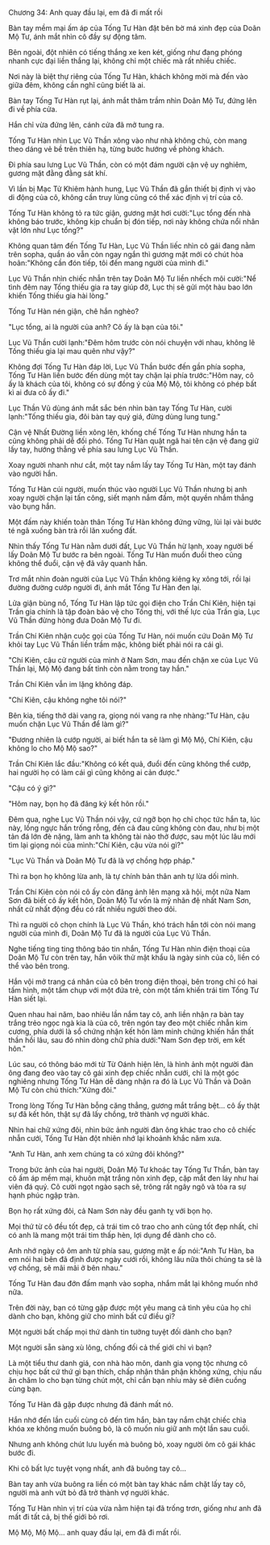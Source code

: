 




Chương 34: Anh quay đầu lại, em đã đi mất rồi


Bàn tay mềm mại ấm áp của Tống Tư Hàn đặt bên bờ má xinh đẹp của Doãn Mộ Tư, ánh mắt nhìn cô đầy sự động tâm.

Bên ngoài, đột nhiên có tiếng thắng xe ken két, giống như đang phóng nhanh cực đại liền thắng lại, không chỉ một chiếc mà rất nhiều chiếc.

Nơi này là biệt thự riêng của Tống Tư Hàn, khách không mời mà đến vào giữa đêm, không cần nghĩ cũng biết là ai.

Bàn tay Tống Tư Hàn rụt lại, ánh mắt thâm trầm nhìn Doãn Mộ Tư, đứng lên đi về phía cửa.

Hắn chỉ vừa đứng lên, cánh cửa đã mở tung ra.

Tống Tư Hàn nhìn Lục Vũ Thần xông vào như nhà không chủ, còn mang theo dáng vẻ bề trên thiên hạ, từng bước hướng về phòng khách.

Đi phía sau lưng Lục Vũ Thần, còn có một đám người cận vệ uy nghiêm, gương mặt đằng đằng sát khí.

Vì lần bị Mạc Tử Khiêm hành hung, Lục Vũ Thần đã gắn thiết bị định vị vào di động của cô, không cần truy lùng cũng có thể xác định vị trí của cô.

Tống Tư Hàn không tỏ ra tức giận, gương mặt hơi cười:"Lục tổng đến nhà không báo trước, không kịp chuẩn bị đón tiếp, nơi này không chứa nổi nhân vật lớn như Lục tổng?"

Không quan tâm đến Tống Tư Hàn, Lục Vũ Thần liếc nhìn cô gái đang nằm trên sopha, quần áo vẫn còn ngay ngắn thì gương mặt mới có chút hòa hoãn:"Không cần đón tiếp, tôi đến mang người của mình đi."

Lục Vũ Thần nhìn chiếc nhẫn trên tay Doãn Mộ Tư liền nhếch môi cười:"Nể tình đêm nay Tống thiếu gia ra tay giúp đỡ, Lục thị sẽ gửi một hàu bao lớn khiến Tống thiếu gia hài lòng."

Tống Tư Hàn nén giận, chê hắn nghèo?



"Lục tổng, ai là người của anh? Cô ấy là bạn của tôi."

Lục Vũ Thần cười lạnh:"Đêm hôm trước còn nói chuyện với nhau, không lẽ Tống thiếu gia lại mau quên như vậy?"

Không đợi Tống Tư Hàn đáp lời, Lục Vũ Thần bước đến gần phía sopha, Tống Tư Hàn liền bước đến dùng một tay chặn lại phía trước:"Hôm nay, cô ấy là khách của tôi, không có sự đồng ý của Mộ Mộ, tôi không có phép bất kì ai đưa cô ấy đi."

Lục Thần Vũ dùng ánh mắt sắc bén nhìn bàn tay Tống Tư Hàn, cười lạnh:"Tống thiếu gia, đôi bàn tay quý giá, đừng dùng lung tung."

Cận vệ Nhất Đường liền xông lên, khống chế Tống Tư Hàn nhưng hắn ta cũng không phải dễ đối phó. Tống Tư Hàn quật ngã hai tên cận vệ đang giữ lấy tay, hướng thẳng về phía sau lưng Lục Vũ Thần.

Xoay người nhanh như cắt, một tay nắm lấy tay Tống Tư Hàn, một tay đánh vào người hắn.

Tống Tư Hàn cúi người, muốn thúc vào người Lục Vũ Thần nhưng bị anh xoay người chặn lại tấn công, siết mạnh nắm đấm, một quyền nhắm thẳng vào bụng hắn.

Một đấm này khiến toàn thân Tống Tư Hàn không đứng vững, lùi lại vài bước té ngã xuống bàn trà rồi lăn xuống đất.

Nhìn thấy Tống Tư Hàn nằm dưới đất, Lục Vũ Thần hừ lạnh, xoay người bế lấy Doãn Mộ Tư bước ra bên ngoài. Tống Tư Hàn muốn đuổi theo cũng không thể đuổi, cận vệ đã vây quanh hắn.

Trơ mắt nhìn đoàn người của Lục Vũ Thần không kiêng kỵ xông tới, rồi lại đường đường cướp người đi, ánh mắt Tống Tư Hàn đen lại.

Lửa giận bùng nổ, Tống Tư Hàn lập tức gọi điện cho Trần Chí Kiên, hiện tại Trần gia chính là tập đoàn bảo vệ cho Tống thị, với thế lực của Trần gia, Lục Vũ Thần đừng hòng đưa Doãn Mộ Tư đi.

Trần Chí Kiên nhận cuộc gọi của Tống Tư Hàn, nói muốn cứu Doãn Mộ Tư khỏi tay Lục Vũ Thần liền trầm mặc, không biết phải nói ra cái gì.

"Chí Kiên, cậu cử người của mình ở Nam Sơn, mau đến chặn xe của Lục Vũ Thần lại, Mộ Mộ đang bất tỉnh còn nằm trong tay hắn."

Trần Chí Kiên vẫn im lặng không đáp.

"Chí Kiên, cậu không nghe tôi nói?"

Bên kia, tiếng thở dài vang ra, giọng nói vang ra nhẹ nhàng:"Tư Hàn, cậu muốn chặn Lục Vũ Thần để làm gì?"

"Đương nhiên là cướp người, ai biết hắn ta sẽ làm gì Mộ Mộ, Chí Kiên, cậu không lo cho Mộ Mộ sao?"

Trần Chí Kiên lắc đầu:"Không có kết quả, đuổi đến cũng không thể cướp, hai người họ có làm cái gì cũng không ai cản được."



"Cậu có ý gì?"

"Hôm nay, bọn họ đã đăng ký kết hôn rồi."

Đêm qua, nghe Lục Vũ Thần nói vậy, cứ ngỡ bọn họ chỉ chọc tức hắn ta, lúc này, lồng ngực hắn trống rỗng, đến cả đau cũng không còn đau, như bị một tản đá lớn đè nặng, làm anh ta không tài nào thở được, sau một lúc lâu mới tìm lại giọng nói của mình:"Chí Kiên, cậu vừa nói gì?"

"Lục Vũ Thần và Doãn Mộ Tư đã là vợ chồng hợp pháp."

Thì ra bọn họ không lừa anh, là tự chính bản thân anh tự lừa dối mình.

Trần Chí Kiên còn nói cô ấy còn đăng ảnh lên mạng xã hội, một nữa Nam Sơn đã biết cô ấy kết hôn, Doãn Mộ Tư vốn là mỹ nhân đệ nhất Nam Sơn, nhất cử nhất động đều có rất nhiều người theo dõi.

Thì ra người cô chọn chính là Lục Vũ Thần, khó trách hắn tới còn nói mang người của mình đi, Doãn Mộ Tư đã là người của Lục Vũ Thần.

Nghe tiếng ting ting thông báo tin nhắn, Tống Tư Hàn nhìn điện thoại của Doãn Mộ Tư còn trên tay, hắn vôik thử mật khẩu là ngày sinh của cô, liền có thể vào bên trong.

Hắn vội mở trang cá nhân của cô bên trong điện thoại, bên trong chỉ có hai tấm hình, một tấm chụp với một đứa trẻ, còn một tấm khiến trái tim Tống Tư Hàn siết lại.

Quen nhau hai năm, bao nhiêu lần nắm tay cô, anh liền nhận ra bàn tay trắng trẻo ngọc ngà kia là của cô, trên ngón tay đeo một chiếc nhẫn kim cương, phía dưới là sổ chứng nhận kết hôn làm minh chứng khiến hắn thất thần hồi lâu, sau đó nhìn dòng chữ phía dưới:"Nam Sơn đẹp trời, em kết hôn."

Lúc sau, có thông báo mới từ Từ Oánh hiện lên, là hình ảnh một người đàn ông đang đeo vào tay cô gái xinh đẹp chiếc nhẫn cưới, chỉ là một góc nghiêng nhưng Tống Tư Hàn dễ dàng nhận ra đó là Lục Vũ Thần và Doãn Mộ Tư còn chú thích:"Xứng đôi."

Trong lòng Tống Tư Hàn bỗng căng thẳng, gương mắt trắng bệt… cô ấy thật sự đã kết hôn, thật sự đã lấy chồng, trở thành vợ người khác.

Nhìn hai chữ xứng đôi, nhìn bức ảnh người đàn ông khác trao cho cô chiếc nhẫn cưới, Tống Tư Hàn đột nhiên nhớ lại khoảnh khắc năm xưa.

"Anh Tư Hàn, anh xem chúng ta có xứng đôi không?"

Trong bức ảnh của hai người, Doãn Mộ Tư khoác tay Tống Tư Thần, bàn tay cô ấm áp mềm mại, khuôn mặt trắng nõn xinh đẹp, cặp mắt đen láy như hai viên đá quý. Cô cười ngọt ngào sạch sẽ, trông rất ngây ngô và tỏa ra sự hạnh phúc ngập tràn.

Bọn họ rất xứng đôi, cả Nam Sơn này đều ganh tỵ với bọn họ.

Mọi thứ từ cô đều tốt đẹp, cả trái tim cô trao cho anh cũng tốt đẹp nhất, chỉ có anh là mang một trái tim thấp hèn, lợi dụng để dành cho cô.

Anh nhớ ngày cô ôm anh từ phía sau, gương mặt e ấp nói:"Anh Tư Hàn, ba em nói hai bên đã định được ngày cưới rồi, không lâu nữa thôi chúng ta sẽ là vợ chồng, sẽ mãi mãi ở bên nhau."



Tống Tư Hàn đau đớn đấm mạnh vào sopha, nhắm mắt lại không muốn nhớ nữa.

Trên đời này, bạn có từng gặp được một yêu mang cả tình yêu của họ chỉ dành cho bạn, không giữ cho mình bất cứ điều gì?

Một người bất chấp mọi thứ dành tin tưởng tuyệt đối dành cho bạn?

Một người sẵn sàng xù lông, chống đối cả thế giới chỉ vì bạn?

Là một tiểu thư danh giá, con nhà hào môn, danh gia vọng tộc nhưng cô chịu học bất cứ thứ gì bạn thích, chấp nhận thân phận không xứng, chịu nấu ăn chăm lo cho bạn từng chút một, chỉ cần bạn nhíu mày sẽ điên cuồng cùng bạn.

Tống Tư Hàn đã gặp được nhưng đã đánh mất nó.

Hắn nhớ đến lần cuối cùng cô đến tìm hắn, bàn tay nắm chặt chiếc chìa khóa xe không muốn buông bỏ, là cô muốn níu giữ anh một lần sau cuối.

Nhưng anh không chút lưu luyến mà buông bỏ, xoay người ôm cô gái khác bước đi.

Khi cô bất lực tuyệt vọng nhất, anh đã buông tay cô…

Bàn tay anh vừa buông ra liền có một bàn tay khác nắm chặt lấy tay cô, người mà anh vứt bỏ đã trở thành vợ người khác.

Tống Tư Hàn nhìn vị trí của vừa nằm hiện tại đã trống trơn, giống như anh đã mất đi tất cả, bị thế giới bỏ rơi.

Mộ Mộ, Mộ Mộ… anh quay đầu lại, em đã đi mất rồi.




